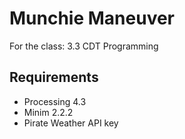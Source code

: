 # Munchie Maneuver
For the class: 3.3 CDT Programming

## Requirements
- Processing 4.3
- Minim 2.2.2
- Pirate Weather API key
